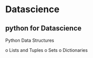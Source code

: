 # Datascience


## python for Datascience
 
 
 Python Data Structures
 
o	Lists and Tuples
o	Sets
o	Dictionaries
